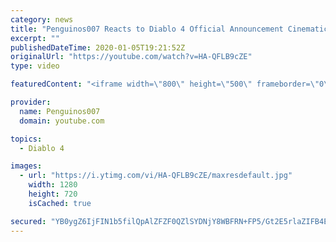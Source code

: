 ```yaml
---
category: news
title: "Penguinos007 Reacts to Diablo 4 Official Announcement Cinematic Trailer (Blizzcon 2019)"
excerpt: ""
publishedDateTime: 2020-01-05T19:21:52Z
originalUrl: "https://youtube.com/watch?v=HA-QFLB9cZE"
type: video

featuredContent: "<iframe width=\"800\" height=\"500\" frameborder=\"0\" src=\"https://www.youtube.com/embed/HA-QFLB9cZE\" allow=\"accelerometer; autoplay; encrypted-media; gyroscope; picture-in-picture\" allowfullscreen></iframe>"

provider:
  name: Penguinos007
  domain: youtube.com

topics:
  - Diablo 4

images:
  - url: "https://i.ytimg.com/vi/HA-QFLB9cZE/maxresdefault.jpg"
    width: 1280
    height: 720
    isCached: true

secured: "YB0ygZ6IjFIN1b5filQpAlZFZF0QZlSYDNjY8WBFRN+FP5/Gt2E5rlaZIFB4EGeZp9vc47US+8JioCqJi/ZtaG7P6jfAQodwfvlIPOSQIcbIPIjR9gr1qqUooMz5d22kIRIe+8EsXPaZg9Z88ySCinmhgN7gQfbeXjHcFUx0ojNKGvNNu9ND8zSNsm/PjrIPLO+YMRpg++HPyi95A7aqt2caKMaw/Om2LcbFO/cr5nic0VmCJvWhzuS+2eajuhOuC0qAwwJvXWy31s1TqHrU4fZJFuV+NoQxPD/qBUv0Av3FjQIrzeIOgSJa7rd/UkwHYZf8LpvGbUywFLINSv3pH2MB/VV1tAFhfohvgyS8jpeMGI6b4de8/XwV3U/8SUHjzwe5Miqz1wH2HlP8OwzPvNsSPp4+V3y2AhMkewz1NTczlPg3Pk030NRrVkMA0u6y;GhYmnmByi973jPrcw2rO4g=="
---
```


